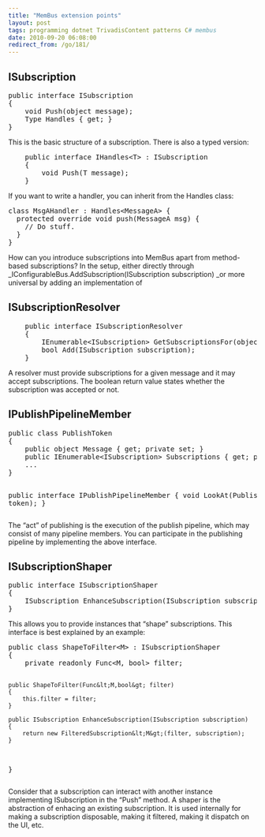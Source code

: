```yaml
---
title: "MemBus extension points"
layout: post
tags: programming dotnet TrivadisContent patterns C# membus
date: 2010-09-20 06:08:00
redirect_from: /go/181/
---
```


## ISubscription
 <div style="padding-bottom: 0px; margin: 0px; padding-left: 0px; padding-right: 0px; display: inline; float: none; padding-top: 0px" id="scid:812469c5-0cb0-4c63-8c15-c81123a09de7:190c5896-f866-4e11-a2d6-22e44164327c" class="wlWriterEditableSmartContent"><pre name="code" class="c#">public interface ISubscription
{
    void Push(object message);
    Type Handles { get; }
}</pre></div>

This is the basic structure of a subscription. There is also a typed version:

<div style="padding-bottom: 0px; margin: 0px; padding-left: 0px; padding-right: 0px; display: inline; float: none; padding-top: 0px" id="scid:812469c5-0cb0-4c63-8c15-c81123a09de7:81de923a-f351-4572-8a38-89b394e9f86d" class="wlWriterEditableSmartContent"><pre name="code" class="c#">    public interface IHandles&lt;T&gt; : ISubscription
    {
        void Push(T message);
    }</pre></div>

If you want to write a handler, you can inherit from the Handles class:

<div style="padding-bottom: 0px; margin: 0px; padding-left: 0px; padding-right: 0px; display: inline; float: none; padding-top: 0px" id="scid:812469c5-0cb0-4c63-8c15-c81123a09de7:754201c5-1a3e-4b46-bd38-411cdf29a195" class="wlWriterEditableSmartContent"><pre name="code" class="c#">class MsgAHandler : Handles&lt;MessageA&gt; {
  protected override void push(MessageA msg) {
    // Do stuff.
  }
}</pre></div>

How can you introduce subscriptions into MemBus apart from method-based subscriptions? In the setup, either directly through _IConfigurableBus.AddSubscription(ISubscription subscription) _or more universal by adding an implementation of 

## ISubscriptionResolver

<div style="padding-bottom: 0px; margin: 0px; padding-left: 0px; padding-right: 0px; display: inline; float: none; padding-top: 0px" id="scid:812469c5-0cb0-4c63-8c15-c81123a09de7:00b5db25-8125-44fc-beba-b16608b85197" class="wlWriterEditableSmartContent"><pre name="code" class="c#">    public interface ISubscriptionResolver
    {
        IEnumerable&lt;ISubscription&gt; GetSubscriptionsFor(object message);
        bool Add(ISubscription subscription);
    }</pre></div>

A resolver must provide subscriptions for a given message and it may accept subscriptions. The boolean return value states whether the subscription was accepted or not.

## IPublishPipelineMember

<div style="padding-bottom: 0px; margin: 0px; padding-left: 0px; padding-right: 0px; display: inline; float: none; padding-top: 0px" id="scid:812469c5-0cb0-4c63-8c15-c81123a09de7:6cf03ad2-7dcf-4b79-a1d0-9fab2d060758" class="wlWriterEditableSmartContent"><pre name="code" class="c#">public class PublishToken
{
    public object Message { get; private set; }
    public IEnumerable&lt;ISubscription&gt; Subscriptions { get; private set; }
    ...
}

public interface IPublishPipelineMember
{
    void LookAt(PublishToken token);
}</pre></div>

The “act” of publishing is the execution of the publish pipeline, which may consist of many pipeline members. You can participate in the publishing pipeline by implementing the above interface.

## ISubscriptionShaper

<div style="padding-bottom: 0px; margin: 0px; padding-left: 0px; padding-right: 0px; display: inline; float: none; padding-top: 0px" id="scid:812469c5-0cb0-4c63-8c15-c81123a09de7:74f19f0c-9a5f-45b2-bbb3-e38181d6b3b1" class="wlWriterEditableSmartContent"><pre name="code" class="c#">public interface ISubscriptionShaper
{
    ISubscription EnhanceSubscription(ISubscription subscription);
}</pre></div>

This allows you to provide instances that “shape” subscriptions. This interface is best explained by an example:

<div style="padding-bottom: 0px; margin: 0px; padding-left: 0px; padding-right: 0px; display: inline; float: none; padding-top: 0px" id="scid:812469c5-0cb0-4c63-8c15-c81123a09de7:a6dc4b98-2226-46c4-a370-34c556e15b9c" class="wlWriterEditableSmartContent"><pre name="code" class="c#">public class ShapeToFilter&lt;M&gt; : ISubscriptionShaper
{
    private readonly Func&lt;M, bool&gt; filter;

    public ShapeToFilter(Func&lt;M,bool&gt; filter)
    {
        this.filter = filter;
    }

    public ISubscription EnhanceSubscription(ISubscription subscription)
    {
        return new FilteredSubscription&lt;M&gt;(filter, subscription);
    }
}</pre></div>

Consider that a subscription can interact with another instance implementing ISubscription in the “Push” method. A shaper is the abstraction of enhacing an existing subscription. It is used internally for making a subscription disposable, making it filtered, making it dispatch on the UI, etc.